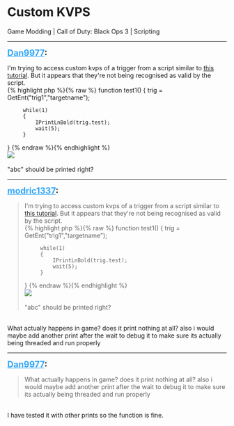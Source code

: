 # Custom KVPS
Game Modding | Call of Duty: Black Ops 3 | Scripting

---
<strong style="font-size: 1.4em;"><span style="text-decoration: underline;text-decoration-color: #34a7f9;"><span style="color:#34a7f9;">Dan9977</span></span>:</strong>

<p>I&#39;m trying to access custom kvps of a trigger from a script similar to <a href="https://forum.modme.co/threads/abnormal202-scripting-tutorial-5-script-radiant-relation.2686/">this tutorial</a>. But it appears that they&#39;re not being recognised as valid by the script.<br />{% highlight php %}{% raw %}
function test1()
 {
     trig = GetEnt("trig1","targetname");
    
        
         while(1)
         {
             IPrintLnBold(trig.test);
             wait(5);
         }

}
{% endraw %}{% endhighlight %}
<br /><img style="max-width: 500px;" src="{{ '/wiki/threads/assets/a.190.png' | relative_url }}"><br /><br />&quot;abc&quot; should be printed right?</p>

---
<strong style="font-size: 1.4em;"><span style="text-decoration: underline;text-decoration-color: #34a7f9;"><span style="color:#34a7f9;">modric1337</span></span>:</strong>

<p><blockquote>I&#39;m trying to access custom kvps of a trigger from a script similar to <a href="https://forum.modme.co/threads/abnormal202-scripting-tutorial-5-script-radiant-relation.2686/">this tutorial</a>. But it appears that they&#39;re not being recognised as valid by the script.<br />{% highlight php %}{% raw %}
function test1()
{
     trig = GetEnt("trig1","targetname");
   
       
         while(1)
         {
             IPrintLnBold(trig.test);
             wait(5);
         }

}
{% endraw %}{% endhighlight %}
<br /><img style="max-width: 500px;" src="{{ '/wiki/threads/assets/a.190.png' | relative_url }}"><br /><br />&quot;abc&quot; should be printed right?<br /></blockquote><br />What actually happens in game? does it print nothing at all? also i would maybe add another print after the wait to debug it to make sure its actually being threaded and run properly</p>

---
<strong style="font-size: 1.4em;"><span style="text-decoration: underline;text-decoration-color: #34a7f9;"><span style="color:#34a7f9;">Dan9977</span></span>:</strong>

<p><blockquote>What actually happens in game? does it print nothing at all? also i would maybe add another print after the wait to debug it to make sure its actually being threaded and run properly<br /></blockquote><br />I have tested it with other prints so the function is fine.</p>

